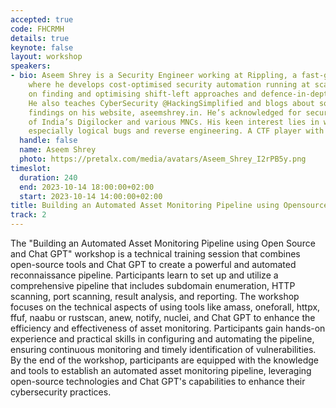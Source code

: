 ```yaml
---
accepted: true
code: FHCRMH
details: true
keynote: false
layout: workshop
speakers:
- bio: Aseem Shrey is a Security Engineer working at Rippling, a fast-growing US Startup,
    where he develops cost-optimised security automation running at scale. He is focused
    on finding and optimising shift-left approaches and defence-in-depth strategies.
    He also teaches CyberSecurity @HackingSimplified and blogs about some of his security
    findings on his website, aseemshrey.in. He’s acknowledged for securing the government
    of India’s Digilocker and various MNCs. His keen interest lies in web app exploitation
    especially logical bugs and reverse engineering. A CTF player with NULLKrypt3rs.
  handle: false
  name: Aseem Shrey
  photo: https://pretalx.com/media/avatars/Aseem_Shrey_I2rPB5y.png
timeslot:
  duration: 240
  end: 2023-10-14 18:00:00+02:00
  start: 2023-10-14 14:00:00+02:00
title: Building an Automated Asset Monitoring Pipeline using Opensource and Chat GPT
track: 2
---
```


The "Building an Automated Asset Monitoring Pipeline using Open Source and Chat GPT" workshop is a technical training session that combines open-source tools and Chat GPT to create a powerful and automated reconnaissance pipeline.
Participants learn to set up and utilize a comprehensive pipeline that includes subdomain enumeration, HTTP scanning, port scanning, result analysis, and reporting.
The workshop focuses on the technical aspects of using tools like amass, oneforall, httpx, ffuf, naabu or rustscan, anew, notify, nuclei, and Chat GPT to enhance the efficiency and effectiveness of asset monitoring.
Participants gain hands-on experience and practical skills in configuring and automating the pipeline, ensuring continuous monitoring and timely identification of vulnerabilities.
By the end of the workshop, participants are equipped with the knowledge and tools to establish an automated asset monitoring pipeline, leveraging open-source technologies and Chat GPT's capabilities to enhance their cybersecurity practices.
